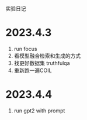实验日记
# 2023.4.3
1. run focus
2. 看模型融合检索和生成的方式
3. 找更好数据集 truthfulqa 
4. 重新跑一遍COIL

# 2023.4.4
1. run gpt2 with prompt 